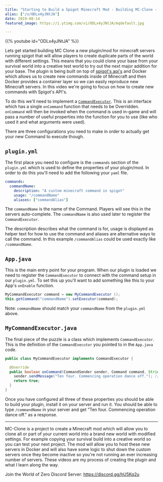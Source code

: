 ```yaml
---
title: "Starting to Build a Spigot Minecraft Mod - Building MC-Clone - Part 1"
alias: ["/v/ODLx4yJNtJA"]
date: 2019-08-14
featured_image: https://i.ytimg.com/vi/ODLx4yJNtJA/mqdefault.jpg

---
```


{{% youtube id="ODLx4yJNtJA" %}}

Lets get started building MC Clone a new plugin/mod for minecraft servers running spigot that will allow players to create duplicate parts of the world with different settings. This means that you could clone your base from your survival world into a creative test world to try out the next major addition for your base. The plugin is being built on top of [spigot's api's](https://www.spigotmc.org/) and Docker which allows us to create new commands inside of Minecraft and then Docker provides a container layer so we can easily reproduce new Minecraft servers. In this video we're going to focus on how to create new commands with Spigot's API's.

To do this we'll need to implement a [`CommandExecutor`](https://hub.spigotmc.org/javadocs/spigot/org/bukkit/command/CommandExecutor.html). This is an interface which has a single `onCommand` function that needs to be Overridden. `onCommand` will then be invoked when the command is used in-game and will pass a number of useful properties into the function for you to use (like who used it and what arguments were used).

There are three configurations you need to make in order to actually get your new Command to execute though.

## `plugin.yml`

The first place you need to configure is the `commands` section of the `plugin.yml` which is used to define the properties of your plugin/mod. In order to do this you'll need to add the following your `yaml` file.

```yaml
commands:
  commandName:
    description: "A custom minecraft command in spigot"
    usage: "/commandName"
    aliases: ["commandAlias"]
```

The `commandName` is the name of the Command. Players will see this in the servers auto-complete. The `commandName` is also used later to register the `CommandExecutor`.

The description describes what the command is for, usage is displayed as helper text for how to use the command and aliases are alternative ways to call the command. In this example `/commandAlias` could be used exactly like `/commandName`.

## `App.java`

This is the main entry point for your program. When our plugin is loaded we need to register the `CommandExecutor` to connect with the command setup in our `plugin.yml`. To set this up you'll want to add something like this to your App's `onEnable` function.

```java
MyCommandExecutor command = new MyCommandExecutor ();
this.getCommand("commandName").setExecutor(command);
```

Note: `commandName` should match your `commandName` from the `plugin.yml` above.

##  `MyCommandExecutor.java`

The final piece of the puzzle is a class which implements `CommandExecutor`. This is the definition of the `CommandExecutor` you pointed to in the `App.java` code. 

```java
public class MyCommandExecutor implements CommandExecutor {

  @Override
  public boolean onCommand(CommandSender sender, Command command, String label, String[] args) {
    sender.sendMessage("Ten four. Commencing operation dance off."); // 💃🕺
    return true;
  }
}
```

Once you have configured all three of these properties you should be able to build your plugin, install it on your server and run it. You should be able to type `/commandName` in your server and get "Ten four. Commencing operation dance off." as a response.

***

MC-Clone is a project to create a Minecraft mod which will allow you to clone all or part of your current world into a brand new world with modified settings. For example copying your survival build into a creative world so you can test your next project. The mod will allow you to host these new servers in Docker and will also have some logic to shut down the custom servers once they become inactive so you're not running an ever increasing number of servers. These videos are my process of creating the plugin and what I learn along the way.

Join the World of Zero Discord Server: https://discord.gg/hU5Kq2u